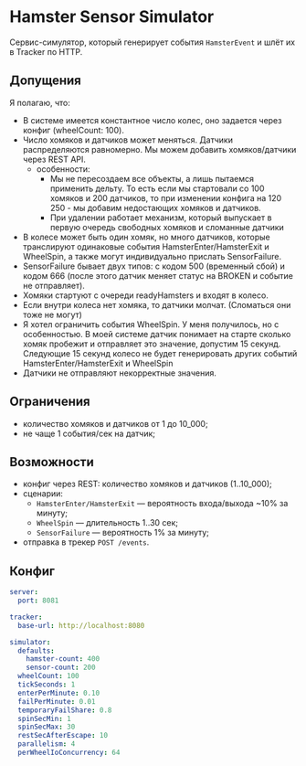 # Hamster Sensor Simulator

Сервис-симулятор, который генерирует события `HamsterEvent` и шлёт их в Tracker по HTTP.

## Допущения

Я полагаю, что:
- В системе имеется константное число колес, оно задается через конфиг (wheelCount: 100). 
- Число хомяков и датчиков может меняться. Датчики распределяются равномерно. Мы можем добавить хомяков/датчики через REST API. 
  - особенности:
    - Мы не пересоздаем все объекты, а лишь пытаемся применить дельту. То есть если мы стартовали со 100 хомяков и 200 датчиков, то при изменении конфига
      на 120 250 - мы добавим недостающих хомяков и датчиков.
    - При удалении работает механизм, который выпускает в первую очередь свободных хомяков и сломанные датчики
- В колесе может быть один хомяк, но много датчиков, которые транслируют одинаковые события 
  HamsterEnter/HamsterExit и WheelSpin, а также могут индивидуально прислать SensorFailure. 
- SensorFailure бывает двух типов: с кодом 500 (временный сбой) и кодом 666 (после этого датчик меняет статус на BROKEN и событие не отправляет).
- Хомяки стартуют с очереди readyHamsters и входят в колесо.
- Если внутри колеса нет хомяка, то датчики молчат. (Сломаться они тоже не могут)
- Я хотел ограничить события WheelSpin. У меня получилось, но с особенностью. В моей системе датчик понимает на старте сколько хомяк пробежит
  и отправляет это значение, допустим 15 секунд. Следующие 15 секунд колесо не будет генерировать других событий HamsterEnter/HamsterExit и WheelSpin
- Датчики не отправляют некорректные значения.

## Ограничения

- количество хомяков и датчиков от 1 до 10_000;
- не чаще 1 события/сек на датчик;

## Возможности

- конфиг через REST: количество хомяков и датчиков (1..10_000);
- сценарии:
  - `HamsterEnter/HamsterExit` — вероятность входа/выхода ~10% за минуту;
  - `WheelSpin` — длительность 1..30 сек;
  - `SensorFailure` — вероятность 1% за минуту;
- отправка в трекер `POST /events`.

## Конфиг

```yaml
server:
  port: 8081

tracker:
  base-url: http://localhost:8080

simulator:
  defaults:
    hamster-count: 400
    sensor-count: 200
  wheelCount: 100
  tickSeconds: 1
  enterPerMinute: 0.10
  failPerMinute: 0.01
  temporaryFailShare: 0.8
  spinSecMin: 1
  spinSecMax: 30
  restSecAfterEscape: 10
  parallelism: 4
  perWheelIoConcurrency: 64